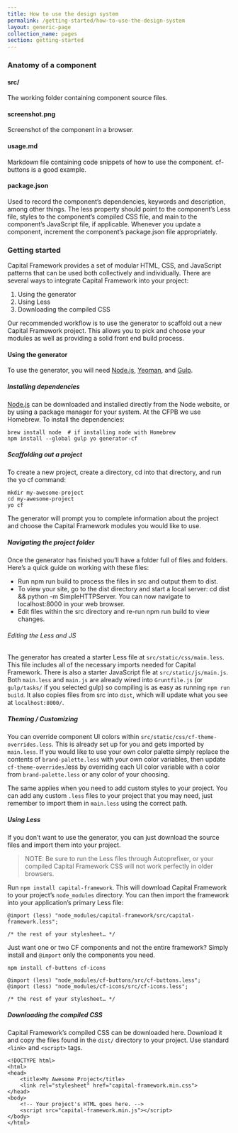 ```yaml
---
title: How to use the design system
permalink: /getting-started/how-to-use-the-design-system
layout: generic-page
collection_name: pages
section: getting-started
---
```

### Anatomy of a component
#### src/
The working folder containing component source files.

#### screenshot.png
Screenshot of the component in a browser.

#### usage.md
Markdown file containing code snippets of how to use the component. cf-buttons is a good example.

#### package.json
Used to record the component’s dependencies, keywords and description, among other things. The less property should point to the component’s Less file, styles to the component’s compiled CSS file, and main to the component’s JavaScript file, if applicable. Whenever you update a component, increment the component’s package.json file appropriately.

### Getting started
Capital Framework provides a set of modular HTML, CSS, and JavaScript patterns that can be used both collectively and individually. There are several ways to integrate Capital Framework into your project:

1. Using the generator
2. Using Less
3. Downloading the compiled CSS

Our recommended workflow is to use the generator to scaffold out a new Capital Framework project. This allows you to pick and choose your modules as well as providing a solid front end build process.

#### Using the generator
To use the generator, you will need [Node.js](http://nodejs.org/), [Yeoman](http://yeoman.io/), and [Gulp](http://gulpjs.com/).

##### Installing dependencies
[Node.js](http://nodejs.org/) can be downloaded and installed directly from the Node website, or by using a package manager for your system. At the CFPB we use Homebrew. To install the dependencies:
```
brew install node  # if installing node with Homebrew
npm install --global gulp yo generator-cf
```
##### Scaffolding out a project
To create a new project, create a directory, cd into that directory, and run the yo cf command:
```
mkdir my-awesome-project
cd my-awesome-project
yo cf
```
The generator will prompt you to complete information about the project and choose the Capital Framework modules you would like to use.

##### Navigating the project folder
Once the generator has finished you’ll have a folder full of files and folders. Here’s a quick guide on working with these files:

* Run npm run build to process the files in src and output them to dist.
* To view your site, go to the dist directory and start a local server: cd dist && python -m SimpleHTTPServer. You can now navigate to localhost:8000 in your web browser.
* Edit files within the src directory and re-run npm run build to view changes.

###### Editing the Less and JS
The generator has created a starter Less file at `src/static/css/main.less`. This file includes all of the necessary imports needed for Capital Framework. There is also a starter JavaScript file at `src/static/js/main.js`. Both `main.less` and `main.js` are already wired into `Gruntfile.js` (or `gulp/tasks/` if you selected gulp) so compiling is as easy as running `npm run build`. It also copies files from src into `dist`, which will update what you see at `localhost:8000/`.

##### Theming / Customizing
You can override component UI colors within `src/static/css/cf-theme-overrides.less`. This is already set up for you and gets imported by `main.less`. If you would like to use your own color palette simply replace the contents of `brand-palette.less` with your own color variables, then update `cf-theme-overrides`.less by overriding each UI color variable with a color from `brand-palette.less` or any color of your choosing.

The same applies when you need to add custom styles to your project. You can add any custom `.less` files to your project that you may need, just remember to import them in `main.less` using the correct path.

##### Using Less
If you don’t want to use the generator, you can just download the source files and import them into your project.

> NOTE: Be sure to run the Less files through Autoprefixer, or your compiled Capital Framework CSS will not work perfectly in older browsers.

Run `npm install capital-framework`. This will download Capital Framework to your project’s `node_modules` directory. You can then import the framework into your application’s primary Less file:
```
@import (less) "node_modules/capital-framework/src/capital-framework.less";

/* the rest of your stylesheet… */
```
Just want one or two CF components and not the entire framework? Simply install and `@import` only the components you need.

```
npm install cf-buttons cf-icons
```
```
@import (less) "node_modules/cf-buttons/src/cf-buttons.less";
@import (less) "node_modules/cf-icons/src/cf-icons.less";

/* the rest of your stylesheet… */
```
##### Downloading the compiled CSS
Capital Framework’s compiled CSS can be downloaded here. Download it and copy the files found in the `dist/` directory to your project. Use standard `<link>` and `<script>` tags.
```
<!DOCTYPE html>
<html>
<head>
    <title>My Awesome Project</title>
    <link rel="stylesheet" href="capital-framework.min.css">
</head>
<body>
    <!-- Your project's HTML goes here. -->
    <script src="capital-framework.min.js"></script>
</body>
</html>
```
